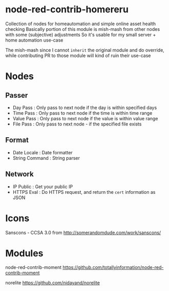 # node-red-contrib-homereru

Collection of nodes for homeautomation and simple online asset health checking
Basically portion of this module is mish-mash from other nodes with some (subjective) adjustments
So it's usable for my small server + home automation use-case

The mish-mash since I cannot `inherit` the original module and do override, while
contributing PR to those module will kind of ruin their use-case

# Nodes

## Passer
- Day Pass : Only pass to next node if the day is within specified days
- Time Pass : Only pass to next node if the time is within time range
- Value Pass : Only pass to next node if the value is within value range
- File Pass : Only pass to next node - if the specified file exists

## Format
- Date Locale : Date formatter
- String Command : String parser

## Network
- IP Public : Get your public IP
- HTTPS Eval : Do HTTPS request, and return the `cert` information as JSON


# Icons
Sanscons - CCSA 3.0 from http://somerandomdude.com/work/sanscons/

# Modules
node-red-contrib-moment
https://github.com/totallyinformation/node-red-contrib-moment

norelite
https://github.com/nidayand/norelite


